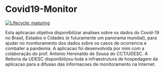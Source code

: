 
<!-- README.md is generated from README.Rmd. Please edit that file -->

# Covid19-Monitor

<!-- badges: start -->

[![Lifecycle:
maturing](https://img.shields.io/badge/lifecycle-maturing-blue.svg)](https://www.tidyverse.org/lifecycle/#maturing)
<!-- badges: end -->

Esta aplicacao objetiva disponibilizar analises sobre os dados do
Covid-19 no Brasil, Estados e Cidades (e futuramente um panorama
mundial), para ajudar no monitoramento dos dados sobre os casos de
ocorrencia e combater a pandemia. A aplicacao foi desenvolvida por mim
com a colaboração do prof. Antonio Heronaldo de Sousa do CCT/UDESC. A
Reitoria da UDESC disponibilizou toda a infraestrutura de hospedagem da
aplicacao para a difusao das informacoes de monitoramento na Internet.
